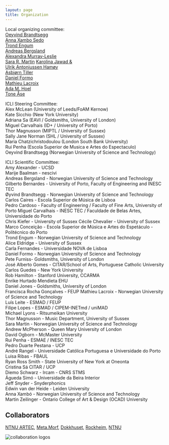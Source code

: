 ```yaml
---
layout: page
title: Organization
---
```


Local organizing committee:  
[Oeyvind Brandtsegg](https://www.ntnu.no/ansatte/oyvind.brandtsegg)  
[Anna Xambo Sedo](https://www.ntnu.no/ansatte/anna.xambo.sedo)  
[Trond Engum](https://www.ntnu.no/ansatte/trond.engum)  
[Andreas Bergsland](https://www.ntnu.no/ansatte/andreas.bergsland)  
[Alexandra Murray-Leslie](https://www.kit.ntnu.no/nb/content/artec-artist-residence-alex-murray-leslie-chicks-speed)  
[Sara R. Martin](https://www.ntnu.no/ansatte/sara.martin)
[Karolina Jawad &](https://cv2c.noblogs.org)  
[Ulrik Antoniussen Hamøy](http://ulrikah.no/)   
[Asbjørn Tiller](https://www.ntnu.edu/employees/asbjorn.tiller)  
[Daniel Formo](https://www.ntnu.edu/employees/daniel.formo)  
[Mathieu Lacroix](https://www.ntnu.edu/employees/mathieu.lacroix)  
[Ada M. Hoel](http://adahoel.com/)  
[Tone Åse](https://www.ntnu.edu/employees/tone.ase)   


ICLI Steering Committee:  
Alex McLean (University of Leeds/FoAM Kernow)  
Kate Sicchio (New York University)  
Adriana Sa (EAVI / Goldsmiths, University of London)  
Miguel Carvalhais (ID+ / University of Porto)  
Thor Magnusson (MIPTL / University of Sussex)  
Sally Jane Norman (SHL / University of Sussex)  
Maria Chatzichristodoulou (London South Bank University)  
Rui Penha (Escola Superior de Musica e Artes do Espectaculo)  
Oeyvind Brandtsegg (Norwegian University of Science and Technology)
 
ICLI Scientific Committee:   
Amy Alexander - UCSD  
Marije Baalman - nescivi  
Andreas Bergsland - Norwegian University of Science and Technology  
Gilberto Bernardes - University of Porto, Faculty of Engineering and INESC TEC  
Øyvind Brandtsegg - Norwegian University of Science and Technology  
Carlos Caires - Escola Superior de Música de Lisboa  
Pedro Cardoso - Faculty of Engineering / Faculty of Fine Arts, University of Porto
Miguel Carvalhais - INESC TEC / Faculdade de Belas Artes, Universidade do Porto  
Chris Kiefer - University of Sussex
Cécile Chevalier - University of Sussex  
Marco Conceição - Escola Superior de Música e Artes do Espetáculo - Politécnico do Porto  
Trond Engum - Norwegian University of Science and Technology  
Alice Eldridge - University of Sussex  
Carla Fernandes - Universidade NOVA de Lisboa  
Daniel Formo - Norwegian University of Science and Technology  
Pete Furniss- Goldsmiths, University of London  
José Alberto Gomes - CITAR/School of Arts, Portuguese Catholic University  
Carlos Guedes - New York University  
Rob Hamilton - Stanford University, CCARMA  
Enrike Hurtado Mendieta EHU  
Daniel Jones - Goldsmiths, University of London  
Francisca Rocha Gonçalves - FEUP
Mathieu Lacroix - Norwegian University of Science and Technology  
Luís Leite - ESMAD / FEUP  
Filipe Lopes - ESMAD / CIPEM-INETmd / uniMAD  
Michael Lyons - Ritsumeikan University  
Thor Magnusson - Music Department, University of Sussex  
Sara Martin - Norwegian University of Science and Technology  
Andrew McPherson - Queen Mary University of London  
David Ogborn - McMaster University  
Rui Penha - ESMAE / INESC TEC  
Pedro Duarte Pestana - UCP  
André Rangel - Universidade Católica Portuguesa e Universidade do Porto  
Luisa Ribas - FBAUL  
Ryan Ross Smith - State University of New York at Oneonta  
Cristina Sá CITAR / UCP  
Diemo Schwarz - Ircam - CNRS STMS  
Águeda Simó - Universidade da Beira Interior  
Jeff Snyder - Snyderphonics  
Edwin van der Heide - Leiden University  
Anna Xambó - Norwegian University of Science and Technology  
Martin Zeilinger - Ontario College of Art & Design (OCAD) University  


## Collaborators 

[NTNU ARTEC](https://www.ntnu.edu/artec), [Meta.Morf](http://metamorf.no/), [Dokkhuset](https://dokkhuset.no/), [Rockheim](https://rockheim.no), [NTNU](https://www.ntnu.no)

<img src="/liveinterfaces2020/assets/img/logos.png" alt="collaboration logos" />
